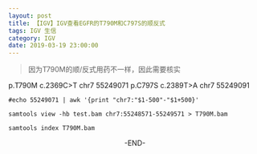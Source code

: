 ```yaml
---
layout: post
title: 【IGV】IGV查看EGFR的T790M和C797S的顺反式
tags: IGV 生信
category: IGV
date: 2019-03-19 23:00:00
---
```


> 因为T790M的顺/反式用药不一样，因此需要核实

p.T790M c.2369C>T  chr7 55249071    p.C797S c.2389T>A    chr7  55249091


```
#echo 55249071 | awk '{print "chr7:"$1-500"-"$1+500}'

samtools view -hb test.bam chr7:55248571-55249571 > T790M.bam

samtools index T790M.bam

```
<center>-END-</center>
